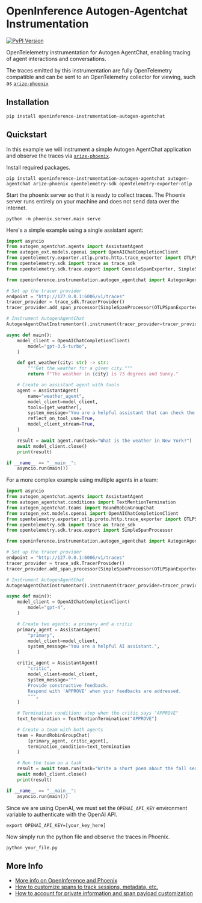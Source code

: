 # OpenInference Autogen-Agentchat Instrumentation

[![PyPI Version](https://img.shields.io/pypi/v/openinference-instrumentation-autogen-agentchat.svg)](https://pypi.python.org/pypi/openinference-instrumentation-autogen-agentchat)

OpenTelelemetry instrumentation for Autogen AgentChat, enabling tracing of agent interactions and conversations.

The traces emitted by this instrumentation are fully OpenTelemetry compatible and can be sent to an OpenTelemetry collector for viewing, such as [`arize-phoenix`](https://github.com/Arize-ai/phoenix)

## Installation

```shell
pip install openinference-instrumentation-autogen-agentchat
```

## Quickstart

In this example we will instrument a simple Autogen AgentChat application and observe the traces via [`arize-phoenix`](https://github.com/Arize-ai/phoenix).

Install required packages.

```shell
pip install openinference-instrumentation-autogen-agentchat autogen-agentchat arize-phoenix opentelemetry-sdk opentelemetry-exporter-otlp
```

Start the phoenix server so that it is ready to collect traces.
The Phoenix server runs entirely on your machine and does not send data over the internet.

```shell
python -m phoenix.server.main serve
```

Here's a simple example using a single assistant agent:

```python
import asyncio
from autogen_agentchat.agents import AssistantAgent
from autogen_ext.models.openai import OpenAIChatCompletionClient
from opentelemetry.exporter.otlp.proto.http.trace_exporter import OTLPSpanExporter
from opentelemetry.sdk import trace as trace_sdk
from opentelemetry.sdk.trace.export import ConsoleSpanExporter, SimpleSpanProcessor

from openinference.instrumentation.autogen_agentchat import AutogenAgentChatInstrumentor

# Set up the tracer provider
endpoint = "http://127.0.0.1:6006/v1/traces"
tracer_provider = trace_sdk.TracerProvider()
tracer_provider.add_span_processor(SimpleSpanProcessor(OTLPSpanExporter(endpoint)))

# Instrument AutogenAgentChat
AutogenAgentChatInstrumentor().instrument(tracer_provider=tracer_provider)

async def main():
    model_client = OpenAIChatCompletionClient(
        model="gpt-3.5-turbo",
    )

    def get_weather(city: str) -> str:
        """Get the weather for a given city."""
        return f"The weather in {city} is 73 degrees and Sunny."

    # Create an assistant agent with tools
    agent = AssistantAgent(
        name="weather_agent",
        model_client=model_client,
        tools=[get_weather],
        system_message="You are a helpful assistant that can check the weather.",
        reflect_on_tool_use=True,
        model_client_stream=True,
    )

    result = await agent.run(task="What is the weather in New York?")
    await model_client.close()
    print(result)

if __name__ == "__main__":
    asyncio.run(main())
```

For a more complex example using multiple agents in a team:

```python
import asyncio
from autogen_agentchat.agents import AssistantAgent
from autogen_agentchat.conditions import TextMentionTermination
from autogen_agentchat.teams import RoundRobinGroupChat
from autogen_ext.models.openai import OpenAIChatCompletionClient
from opentelemetry.exporter.otlp.proto.http.trace_exporter import OTLPSpanExporter
from opentelemetry.sdk import trace as trace_sdk
from opentelemetry.sdk.trace.export import SimpleSpanProcessor

from openinference.instrumentation.autogen_agentchat import AutogenAgentChatInstrumentor

# Set up the tracer provider
endpoint = "http://127.0.0.1:6006/v1/traces"
tracer_provider = trace_sdk.TracerProvider()
tracer_provider.add_span_processor(SimpleSpanProcessor(OTLPSpanExporter(endpoint)))

# Instrument AutogenAgentChat
AutogenAgentChatInstrumentor().instrument(tracer_provider=tracer_provider)

async def main():
    model_client = OpenAIChatCompletionClient(
        model="gpt-4",
    )

    # Create two agents: a primary and a critic
    primary_agent = AssistantAgent(
        "primary",
        model_client=model_client,
        system_message="You are a helpful AI assistant.",
    )

    critic_agent = AssistantAgent(
        "critic",
        model_client=model_client,
        system_message="""
        Provide constructive feedback.
        Respond with 'APPROVE' when your feedbacks are addressed.
        """,
    )

    # Termination condition: stop when the critic says "APPROVE"
    text_termination = TextMentionTermination("APPROVE")

    # Create a team with both agents
    team = RoundRobinGroupChat(
        [primary_agent, critic_agent],
        termination_condition=text_termination
    )

    # Run the team on a task
    result = await team.run(task="Write a short poem about the fall season.")
    await model_client.close()
    print(result)

if __name__ == "__main__":
    asyncio.run(main())
```

Since we are using OpenAI, we must set the `OPENAI_API_KEY` environment variable to authenticate with the OpenAI API.

```shell
export OPENAI_API_KEY=[your_key_here]
```

Now simply run the python file and observe the traces in Phoenix.

```shell
python your_file.py
```

## More Info

- [More info on OpenInference and Phoenix](https://docs.arize.com/phoenix)
- [How to customize spans to track sessions, metadata, etc.](https://github.com/Arize-ai/openinference/tree/main/python/openinference-instrumentation#customizing-spans)
- [How to account for private information and span payload customization](https://github.com/Arize-ai/openinference/tree/main/python/openinference-instrumentation#tracing-configuration)
